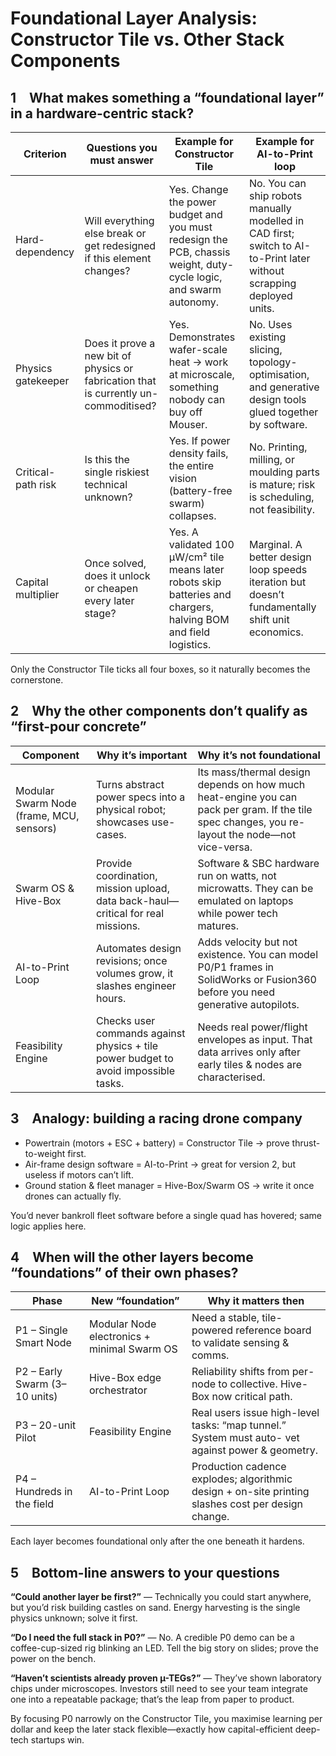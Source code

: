 # Foundational Layer Analysis: Constructor Tile vs. Other Stack Components

## 1 What makes something a “foundational layer” in a hardware-centric stack?

| Criterion           | Questions you must answer | Example for Constructor Tile | Example for AI-to-Print loop |
|--------------------|---------------------------|-------------------------------|-------------------------------|
| Hard-dependency    | Will everything else break or get redesigned if this element changes? | Yes. Change the power budget and you must redesign the PCB, chassis weight, duty-cycle logic, and swarm autonomy. | No. You can ship robots manually modelled in CAD first; switch to AI-to-Print later without scrapping deployed units. |
| Physics gatekeeper | Does it prove a new bit of physics or fabrication that is currently un-commoditised? | Yes. Demonstrates wafer-scale heat → work at microscale, something nobody can buy off Mouser. | No. Uses existing slicing, topology-optimisation, and generative design tools glued together by software. |
| Critical-path risk | Is this the single riskiest technical unknown? | Yes. If power density fails, the entire vision (battery-free swarm) collapses. | No. Printing, milling, or moulding parts is mature; risk is scheduling, not feasibility. |
| Capital multiplier | Once solved, does it unlock or cheapen every later stage? | Yes. A validated 100 µW/cm² tile means later robots skip batteries and chargers, halving BOM and field logistics. | Marginal. A better design loop speeds iteration but doesn’t fundamentally shift unit economics. |

Only the Constructor Tile ticks all four boxes, so it naturally becomes the cornerstone.

## 2 Why the other components don’t qualify as “first-pour concrete”

| Component                    | Why it’s important | Why it’s not foundational |
|-----------------------------|--------------------|----------------------------|
| Modular Swarm Node (frame, MCU, sensors) | Turns abstract power specs into a physical robot; showcases use-cases. | Its mass/thermal design depends on how much heat-engine you can pack per gram. If the tile spec changes, you re-layout the node—not vice-versa. |
| Swarm OS & Hive-Box         | Provide coordination, mission upload, data back-haul—critical for real missions. | Software & SBC hardware run on watts, not microwatts. They can be emulated on laptops while power tech matures. |
| AI-to-Print Loop            | Automates design revisions; once volumes grow, it slashes engineer hours. | Adds velocity but not existence. You can model P0/P1 frames in SolidWorks or Fusion360 before you need generative autopilots. |
| Feasibility Engine          | Checks user commands against physics + tile power budget to avoid impossible tasks. | Needs real power/flight envelopes as input. That data arrives only after early tiles & nodes are characterised. |

## 3 Analogy: building a racing drone company

- Powertrain (motors + ESC + battery) = Constructor Tile → prove thrust-to-weight first.
- Air-frame design software = AI-to-Print → great for version 2, but useless if motors can’t lift.
- Ground station & fleet manager = Hive-Box/Swarm OS → write it once drones can actually fly.

You’d never bankroll fleet software before a single quad has hovered; same logic applies here.

## 4 When will the other layers become “foundations” of their own phases?

| Phase                  | New “foundation”                    | Why it matters then |
|------------------------|-------------------------------------|---------------------|
| P1 – Single Smart Node | Modular Node electronics + minimal Swarm OS | Need a stable, tile-powered reference board to validate sensing & comms. |
| P2 – Early Swarm (3–10 units) | Hive-Box edge orchestrator         | Reliability shifts from per-node to collective. Hive-Box now critical path. |
| P3 – 20-unit Pilot     | Feasibility Engine                  | Real users issue high-level tasks: “map tunnel.” System must auto- vet against power & geometry. |
| P4 – Hundreds in the field | AI-to-Print Loop                  | Production cadence explodes; algorithmic design + on-site printing slashes cost per design change. |

Each layer becomes foundational only after the one beneath it hardens.

## 5 Bottom-line answers to your questions

**“Could another layer be first?”** — Technically you could start anywhere, but you’d risk building castles on sand. Energy harvesting is the single physics unknown; solve it first.

**“Do I need the full stack in P0?”** — No. A credible P0 demo can be a coffee-cup-sized rig blinking an LED. Tell the big story on slides; prove the power on the bench.

**“Haven’t scientists already proven µ-TEGs?”** — They’ve shown laboratory chips under microscopes. Investors still need to see your team integrate one into a repeatable package; that’s the leap from paper to product.

By focusing P0 narrowly on the Constructor Tile, you maximise learning per dollar and keep the later stack flexible—exactly how capital-efficient deep-tech startups win.
